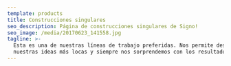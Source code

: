```yaml
---
template: products
title: Construcciones singulares
seo_description: Página de construcciones singulares de Signo!
seo_image: /media/20170623_141558.jpg
tagline: >-
  Esta es una de nuestras líneas de trabajo preferidas. Nos permite desarrollar
  nuestras ideas más locas y siempre nos sorprendemos con los resultados finales
---
```


